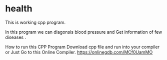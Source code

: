 # health
This is working cpp program.

In this program we can diagonsis blood pressure and Get information of few diseases .

How to run this CPP Program
Download cpp file and run into your compiler or Just Go to this Online Compiler.
https://onlinegdb.com/MCf0UamMO
